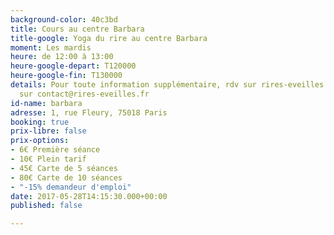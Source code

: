 ```yaml
---
background-color: 40c3bd
title: Cours au centre Barbara
title-google: Yoga du rire au centre Barbara
moment: Les mardis
heure: de 12:00 à 13:00
heure-google-depart: T120000
heure-google-fin: T130000
details: Pour toute information supplémentaire, rdv sur rires-eveilles.fr ou écrivez-nous
  sur contact@rires-eveilles.fr
id-name: barbara
adresse: 1, rue Fleury, 75018 Paris
booking: true
prix-libre: false
prix-options:
- 6€ Première séance
- 10€ Plein tarif
- 45€ Carte de 5 séances
- 80€ Carte de 10 séances
- "-15% demandeur d'emploi"
date: 2017-05-28T14:15:30.000+00:00
published: false

---
```

